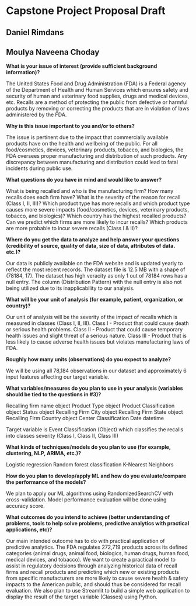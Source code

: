 # Capstone Project Proposal Draft 
## Daniel Rimdans
## Moulya Naveena Choday

**What is your issue of interest (provide sufficient background information)?**

The United States Food and Drug Administration (FDA) is a Federal agency of the Department of Health and Human Services which ensures safety and security of human and veterinary food supplies, drugs and medical devices, etc. 
Recalls are a method of protecting the public from defective or harmful products by removing or correcting the products that are in violation of laws administered by the FDA. 

**Why is this issue important to you and/or to others?**

The issue is pertinent due to the impact that commercially available products have on the health and wellbeing of the public. 
For all food/cosmetics, devices, veterinary products, tobacco, and biologics, the FDA oversees proper manufacturing and distribution of such products. 
Any discrepancy between manufacturing and distribution could lead to fatal incidents during public use.

**What questions do you have in mind and would like to answer?**

What is being recalled and who is the manufacturing firm?
How many recalls does each firm have?
What is the severity of the reason for recall (Class I, II, III)?
Which product type has more recalls and which product type causes more severe impacts (food/cosmetics, devices, veterinary products, tobacco, and biologics)?
Which country has the highest recalled products?
Can we predict which firms are more likely to incur recalls?
Which products are more probable to incur severe recalls (Class I & II)?

**Where do you get the data to analyze and help answer your questions (credibility of source, quality of data, size of data, attributes of data. etc.)?**

Our data is publicly available on the FDA website and is updated yearly to reflect the most recent records. 
The dataset file is 12.5 MB with a shape of (78184, 17). The dataset has high veracity as only 1 out of 78184 rows has a null entry. 
The column (Distribution Pattern) with the null entry is also not being utilized due to its inapplicability to our analysis.

**What will be your unit of analysis (for example, patient, organization, or country)?**

Our unit of analysis will be the severity of the impact of recalls which is measured in classes (Class I, II, III).
Class I - Product that could cause death or serious health problems.
Class II - Product that could cause temporary health issues and slight threat of a serious nature. 
Class III - Product that is less likely to cause adverse health issues but violates manufacturing laws of FDA. 

**Roughly how many units (observations) do you expect to analyze?**

We will be using all 78,184 observations in our dataset and approximately 6 input features affecting our target variable.

**What variables/measures do you plan to use in your analysis (variables should be tied to the questions in #3)?**

Recalling firm name  		      object
Product Type                          object
Product Classification                object
Status                                object
Recalling Firm City                   object
Recalling Firm State                  object
Recalling Firm Country                object
Center Classification Date            datetime

Target variable is Event Classification (Object) which classifies the recalls into classes severity (Class I, Class II, Class III)

**What kinds of techniques/models do you plan to use (for example, clustering, NLP, ARIMA, etc.)?**

Logistic regression 
Random forest classification 
K-Nearest Neighbors 
	
**How do you plan to develop/apply ML and how do you evaluate/compare the performance of the models?**

We plan to apply our ML algorithms using RandomizedSearchCV with cross-validation. Model performance evaluation will be done using accuracy score.

**What outcomes do you intend to achieve (better understanding of problems, tools to help solve problems, predictive analytics with practical applications, etc)?**

Our main intended outcome has to do with practical application of predictive analytics. The FDA regulates 272,719 products across its defined categories (animal drugs, animal food, biologics, human drugs, human food, medical devices, and tobacco). 
We want to create a practical model to assist in regulatory decisions through analyzing historical data of recall firms and recall products and predicting which new or existing products from specific manufacturers are more likely to cause severe health & safety impacts to the American public, and should thus be considered for recall evaluation.
We also plan to use Streamlit to build a simple web application to display the result of the target variable (Classes) using Python.

